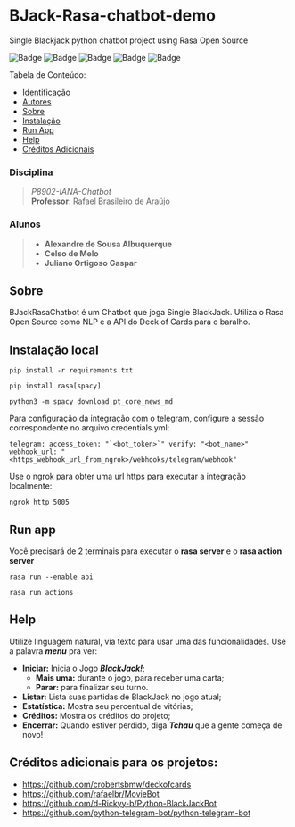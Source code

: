 # BJack-Rasa-chatbot-demo
Single Blackjack python chatbot project using Rasa Open Source
  
![Badge](https://img.shields.io/badge/license-MIT-green) 
![Badge](https://img.shields.io/badge/python-v3.8-blue) 
![Badge](https://img.shields.io/badge/Rasa_Open_Source-v2.8.13-blue) 
![Badge](https://img.shields.io/badge/spaCy-v3.1.3-green)
![Badge](https://img.shields.io/badge/spaCy_pt--core--news--md-v3.1.0-orange)

<!--ts-->  Tabela de Conteúdo:
 * [Identificação](#bjack-rasa-chatbot-demo)  
 * [Autores](#disciplina)    
 * [Sobre](#sobre)    
 * [Instalação](#instalação-local)  
 * [Run App](#run-app)
 * [Help](#help)  
 * [Créditos Adicionais](#crditos-adicionais-para-os-projetos)
<!--te-->  
  
  
###  Disciplina 

> *P8902-IANA-Chatbot*  
>**Professor**: Rafael Brasileiro de Araújo  
###  Alunos  
>- **Alexandre de Sousa Albuquerque**
>- **Celso de Melo**
>- **Juliano Ortigoso Gaspar**

## Sobre  

 BJackRasaChatbot é um Chatbot que joga Single BlackJack. Utiliza o Rasa Open Source como NLP e a API do Deck of Cards para o baralho.

## Instalação local

``pip install -r requirements.txt ``

``pip install rasa[spacy]``

``python3 -m spacy download pt_core_news_md``


Para configuração da integração com o telegram, configure a sessão correspondente no arquivo credentials.yml:

``
telegram:
  access_token: "`<bot_token>`"
  verify: "<bot_name>"
  webhook_url: "<https_webhook_url_from_ngrok>/webhooks/telegram/webhook"
``

Use o ngrok para obter uma url https para executar a integração localmente:

``
ngrok http 5005
``

## Run app

Você precisará de 2 terminais para executar o **rasa server** e o **rasa action server**

``rasa run --enable api``

``rasa run actions``

## Help

Utilize linguagem natural, via texto para usar uma das funcionalidades. Use a palavra ***menu*** pra ver:

- **Iniciar:** Inicia o  Jogo ***BlackJack!***;
  - **Mais uma:** durante o jogo, para receber uma carta;
  - **Parar:** para finalizar seu turno.
- **Listar:** Lista suas partidas de BlackJack no jogo atual;
- **Estatística:** Mostra seu percentual de vitórias;
- **Créditos:** Mostra os créditos do projeto;
- **Encerrar:** Quando estiver perdido, diga ***Tchau*** que a gente começa de novo!</i>


## Créditos adicionais para os projetos:
* https://github.com/crobertsbmw/deckofcards
* https://github.com/rafaelbr/MovieBot
* https://github.com/d-Rickyy-b/Python-BlackJackBot
* https://github.com/python-telegram-bot/python-telegram-bot
